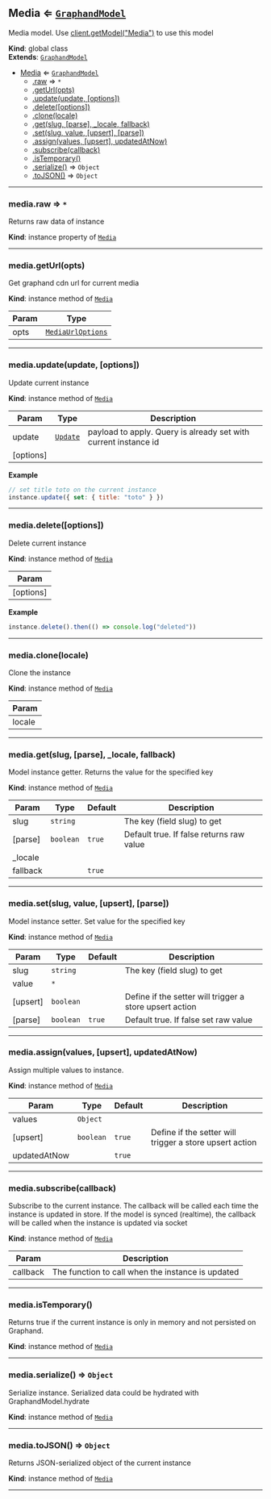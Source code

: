 <a name="Media"></a>

## Media ⇐ [<code>GraphandModel</code>](GraphandModel.md#GraphandModel)
Media model. Use [client.getModel("Media")](Client.md#Client+getModel) to use this model

**Kind**: global class  
**Extends**: [<code>GraphandModel</code>](GraphandModel.md#GraphandModel)  

* [Media](Media.md#Media) ⇐ [<code>GraphandModel</code>](GraphandModel.md#GraphandModel)
    * [.raw](GraphandModel.md#GraphandModel+raw) ⇒ <code>\*</code>
    * [.getUrl(opts)](Media.md#Media+getUrl)
    * [.update(update, [options])](GraphandModel.md#GraphandModel+update)
    * [.delete([options])](GraphandModel.md#GraphandModel+delete)
    * [.clone(locale)](GraphandModel.md#GraphandModel+clone)
    * [.get(slug, [parse], _locale, fallback)](GraphandModel.md#GraphandModel+get)
    * [.set(slug, value, [upsert], [parse])](GraphandModel.md#GraphandModel+set)
    * [.assign(values, [upsert], updatedAtNow)](GraphandModel.md#GraphandModel+assign)
    * [.subscribe(callback)](GraphandModel.md#GraphandModel+subscribe)
    * [.isTemporary()](GraphandModel.md#GraphandModel+isTemporary)
    * [.serialize()](GraphandModel.md#GraphandModel+serialize) ⇒ <code>Object</code>
    * [.toJSON()](GraphandModel.md#GraphandModel+toJSON) ⇒ <code>Object</code>


* * *

<a name="GraphandModel+raw"></a>

### media.raw ⇒ <code>\*</code>
Returns raw data of instance

**Kind**: instance property of [<code>Media</code>](Media.md#Media)  

* * *

<a name="Media+getUrl"></a>

### media.getUrl(opts)
Get graphand cdn url for current media

**Kind**: instance method of [<code>Media</code>](Media.md#Media)  

| Param | Type |
| --- | --- |
| opts | [<code>MediaUrlOptions</code>](#MediaUrlOptions) | 


* * *

<a name="GraphandModel+update"></a>

### media.update(update, [options])
Update current instance

**Kind**: instance method of [<code>Media</code>](Media.md#Media)  

| Param | Type | Description |
| --- | --- | --- |
| update | [<code>Update</code>](#Update) | payload to apply. Query is already set with current instance id |
| [options] |  |  |

**Example**  
```js
// set title toto on the current instance
instance.update({ set: { title: "toto" } })
```

* * *

<a name="GraphandModel+delete"></a>

### media.delete([options])
Delete current instance

**Kind**: instance method of [<code>Media</code>](Media.md#Media)  

| Param |
| --- |
| [options] | 

**Example**  
```js
instance.delete().then(() => console.log("deleted"))
```

* * *

<a name="GraphandModel+clone"></a>

### media.clone(locale)
Clone the instance

**Kind**: instance method of [<code>Media</code>](Media.md#Media)  

| Param |
| --- |
| locale | 


* * *

<a name="GraphandModel+get"></a>

### media.get(slug, [parse], _locale, fallback)
Model instance getter. Returns the value for the specified key

**Kind**: instance method of [<code>Media</code>](Media.md#Media)  

| Param | Type | Default | Description |
| --- | --- | --- | --- |
| slug | <code>string</code> |  | The key (field slug) to get |
| [parse] | <code>boolean</code> | <code>true</code> | Default true. If false returns raw value |
| _locale |  |  |  |
| fallback |  | <code>true</code> |  |


* * *

<a name="GraphandModel+set"></a>

### media.set(slug, value, [upsert], [parse])
Model instance setter. Set value for the specified key

**Kind**: instance method of [<code>Media</code>](Media.md#Media)  

| Param | Type | Default | Description |
| --- | --- | --- | --- |
| slug | <code>string</code> |  | The key (field slug) to get |
| value | <code>\*</code> |  |  |
| [upsert] | <code>boolean</code> |  | Define if the setter will trigger a store upsert action |
| [parse] | <code>boolean</code> | <code>true</code> | Default true. If false set raw value |


* * *

<a name="GraphandModel+assign"></a>

### media.assign(values, [upsert], updatedAtNow)
Assign multiple values to instance.

**Kind**: instance method of [<code>Media</code>](Media.md#Media)  

| Param | Type | Default | Description |
| --- | --- | --- | --- |
| values | <code>Object</code> |  |  |
| [upsert] | <code>boolean</code> | <code>true</code> | Define if the setter will trigger a store upsert action |
| updatedAtNow |  | <code>true</code> |  |


* * *

<a name="GraphandModel+subscribe"></a>

### media.subscribe(callback)
Subscribe to the current instance. The callback will be called each time the instance is updated in store.
If the model is synced (realtime), the callback will be called when the instance is updated via socket

**Kind**: instance method of [<code>Media</code>](Media.md#Media)  

| Param | Description |
| --- | --- |
| callback | The function to call when the instance is updated |


* * *

<a name="GraphandModel+isTemporary"></a>

### media.isTemporary()
Returns true if the current instance is only in memory and not persisted on Graphand.

**Kind**: instance method of [<code>Media</code>](Media.md#Media)  

* * *

<a name="GraphandModel+serialize"></a>

### media.serialize() ⇒ <code>Object</code>
Serialize instance. Serialized data could be hydrated with GraphandModel.hydrate

**Kind**: instance method of [<code>Media</code>](Media.md#Media)  

* * *

<a name="GraphandModel+toJSON"></a>

### media.toJSON() ⇒ <code>Object</code>
Returns JSON-serialized object of the current instance

**Kind**: instance method of [<code>Media</code>](Media.md#Media)  

* * *

